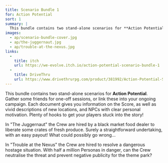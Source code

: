 ```yaml
---
title: Scenario Bundle 1
for: Action Potential
sort: 1
summary: |
  This bundle contains two stand-alone scenarios for **Action Potential**. Each document gives you information on the Score, as well as vivid descriptions of new locations, and NPCs with clear personal motivation. Plenty of hooks to get your players stuck into the story!
images:
  - ap/scenario-bundle-cover.jpg
  - ap/the-juggernaut.jpg
  - ap/trouble-at-the-nexus.jpg
links:
  -
    title: itch
    url: https://we-evolve.itch.io/action-potential-scenario-bundle-1
  -
    title: DriveThru
    url: https://www.drivethrurpg.com/product/381992/Action-Potential-Scenario-Bundle-1
---
```


This bundle contains two stand-alone scenarios for **Action Potential**. Gather some friends for one-off sessions, or link these into your ongoing campaign. Each document gives you information on the Score, as well as vivid descriptions of new locations, and NPCs with clear personal motivation. Plenty of hooks to get your players stuck into the story! 

In "The Juggernaut" the Crew are hired by a black market food dealer to liberate some crates of fresh produce. Surely a straightforward undertaking, with an easy payout! What could possibly go wrong...

In "Trouble at the Nexus" the Crew are hired to resolve a dangerous hostage situation. With half a million Personas in danger, can the Crew neutralise the threat and prevent negative publicity for the theme park?